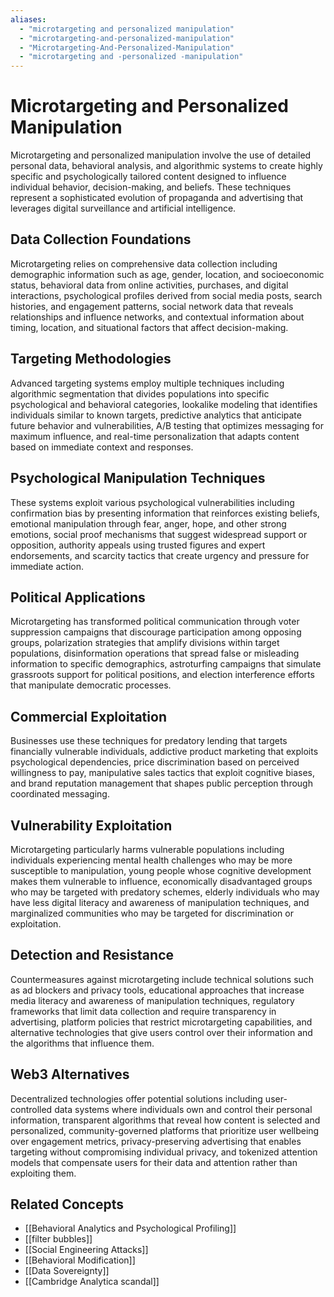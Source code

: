 ```yaml
---
aliases:
  - "microtargeting and personalized manipulation"
  - "microtargeting-and-personalized-manipulation"
  - "Microtargeting-And-Personalized-Manipulation"
  - "microtargeting and -personalized -manipulation"
---
```


# Microtargeting and Personalized Manipulation

Microtargeting and personalized manipulation involve the use of detailed personal data, behavioral analysis, and algorithmic systems to create highly specific and psychologically tailored content designed to influence individual behavior, decision-making, and beliefs. These techniques represent a sophisticated evolution of propaganda and advertising that leverages digital surveillance and artificial intelligence.

## Data Collection Foundations

Microtargeting relies on comprehensive data collection including demographic information such as age, gender, location, and socioeconomic status, behavioral data from online activities, purchases, and digital interactions, psychological profiles derived from social media posts, search histories, and engagement patterns, social network data that reveals relationships and influence networks, and contextual information about timing, location, and situational factors that affect decision-making.

## Targeting Methodologies

Advanced targeting systems employ multiple techniques including algorithmic segmentation that divides populations into specific psychological and behavioral categories, lookalike modeling that identifies individuals similar to known targets, predictive analytics that anticipate future behavior and vulnerabilities, A/B testing that optimizes messaging for maximum influence, and real-time personalization that adapts content based on immediate context and responses.

## Psychological Manipulation Techniques

These systems exploit various psychological vulnerabilities including confirmation bias by presenting information that reinforces existing beliefs, emotional manipulation through fear, anger, hope, and other strong emotions, social proof mechanisms that suggest widespread support or opposition, authority appeals using trusted figures and expert endorsements, and scarcity tactics that create urgency and pressure for immediate action.

## Political Applications

Microtargeting has transformed political communication through voter suppression campaigns that discourage participation among opposing groups, polarization strategies that amplify divisions within target populations, disinformation operations that spread false or misleading information to specific demographics, astroturfing campaigns that simulate grassroots support for political positions, and election interference efforts that manipulate democratic processes.

## Commercial Exploitation

Businesses use these techniques for predatory lending that targets financially vulnerable individuals, addictive product marketing that exploits psychological dependencies, price discrimination based on perceived willingness to pay, manipulative sales tactics that exploit cognitive biases, and brand reputation management that shapes public perception through coordinated messaging.

## Vulnerability Exploitation

Microtargeting particularly harms vulnerable populations including individuals experiencing mental health challenges who may be more susceptible to manipulation, young people whose cognitive development makes them vulnerable to influence, economically disadvantaged groups who may be targeted with predatory schemes, elderly individuals who may have less digital literacy and awareness of manipulation techniques, and marginalized communities who may be targeted for discrimination or exploitation.

## Detection and Resistance

Countermeasures against microtargeting include technical solutions such as ad blockers and privacy tools, educational approaches that increase media literacy and awareness of manipulation techniques, regulatory frameworks that limit data collection and require transparency in advertising, platform policies that restrict microtargeting capabilities, and alternative technologies that give users control over their information and the algorithms that influence them.

## Web3 Alternatives

Decentralized technologies offer potential solutions including user-controlled data systems where individuals own and control their personal information, transparent algorithms that reveal how content is selected and personalized, community-governed platforms that prioritize user wellbeing over engagement metrics, privacy-preserving advertising that enables targeting without compromising individual privacy, and tokenized attention models that compensate users for their data and attention rather than exploiting them.

## Related Concepts

- [[Behavioral Analytics and Psychological Profiling]]
- [[filter bubbles]]
- [[Social Engineering Attacks]]
- [[Behavioral Modification]]
- [[Data Sovereignty]]
- [[Cambridge Analytica scandal]]